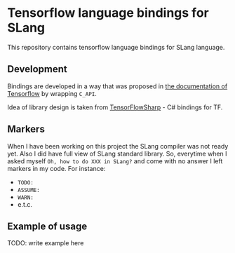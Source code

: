 # Tensorflow language bindings for SLang

This repository contains tensorflow language bindings for SLang language.

## Development

Bindings are developed in a way that was proposed in [the documentation of Tensorflow](https://www.tensorflow.org/extend/language_bindings) by wrapping `C_API`.

Idea of library design is taken from [TensorFlowSharp](https://github.com/migueldeicaza/TensorFlowSharp/tree/89c5be631a2d1d8a632d9114ecea3f04d347f83c) - C# bindings for TF.


## Markers

When I have been working on this project the SLang compiler was not ready yet. Also I did have full view of SLang standard library. So, everytime when I asked myself `Oh, how to do XXX in SLang?` and come with no answer I left markers in my code. For instance:

* `TODO:`
* `ASSUME:`
* `WARN:`
* e.t.c.

## Example of usage

TODO: write example here